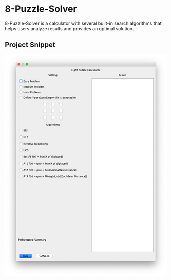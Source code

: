 # 8-Puzzle-Solver

8-Puzzle-Solver is a calculator with several built-in search algorithms that helps users analyze results and provides an optimal solution.

## Project Snippet

![Image of Yaktocat](https://github.com/aaronkung00/8-Puzzle-Solver/blob/master/img/solver.png)

